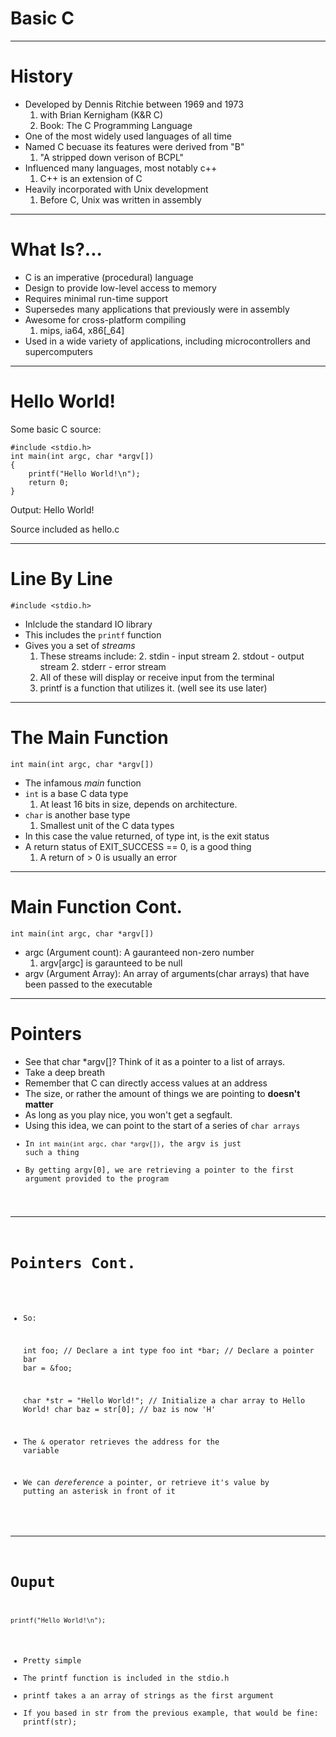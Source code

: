 Basic C
=======

---

History
=======

- Developed by Dennis Ritchie between 1969 and 1973
    1. with Brian Kernigham (K&R C) 
    1. Book: The C Programming Language 
- One of the most widely used languages of all time
- Named C becuase its features were derived from "B" 
    1. "A stripped down verison of BCPL"
- Influenced many languages, most notably c++ 
    1. C++ is an extension of C
- Heavily incorporated with Unix development
    1. Before C, Unix was written in assembly

--- 

What Is?...
===========
- C is an imperative (procedural) language 
- Design to provide low-level access to memory
- Requires minimal run-time support 
- Supersedes many applications that previously were in assembly
- Awesome for cross-platform compiling
   1. mips, ia64, x86[_64]
- Used in a wide variety of applications, including microcontrollers and supercomputers

---

Hello World!
============

Some basic C source: 

	#include <stdio.h> 
	int main(int argc, char *argv[]) 
    {
		printf("Hello World!\n"); 
		return 0;
	}

Output: 
Hello World!

Source included as hello.c

---

Line By Line
============
    #include <stdio.h> 

- Inlclude the standard IO library
- This includes the <code>printf</code> function
- Gives you a set of <i>streams</i>
    1. These streams include: 
        2. stdin    - input stream 
        2. stdout   - output stream
        2. stderr   - error stream
    1. All of these will display or receive input from the terminal 
    1. printf is a function that utilizes it. (well see its use later)

---

The Main Function
=================
    int main(int argc, char *argv[])

- The infamous <i>main</i> function
- <code>int</code> is a base C data type 
    1. At least 16 bits in size, depends on architecture. 
- <code>char</code> is another base type
    1. Smallest unit of the C data types
- In this case the value returned, of type int, is the exit status
- A return status of EXIT_SUCCESS == 0, is a good thing
    1. A return of > 0 is usually an error

---

Main Function Cont.
===================
    int main(int argc, char *argv[]) 

- argc (Argument count): A gauranteed non-zero number 
    1. argv[argc] is garaunteed to be null 
- argv (Argument Array): An array of arguments(char arrays) that have been passed to the executable

--- 

Pointers
========
- See that char *argv[]? Think of it as a pointer to a list of arrays. 
- Take a deep breath
- Remember that C can directly access values at an address 
- The size, or rather the amount of things we are pointing to <b>doesn't matter</b> 
- As long as you play nice, you won't get a segfault. 
- Using this idea, we can point to the start of a series of <code>char</char> arrays
- In <code>int main(int argc, char *argv[])</code>, the argv is just such a thing
- By getting argv[0], we are retrieving a pointer to the first argument provided to the program

---

Pointers Cont.
==============

- So: 

    int foo; // Declare a int type foo
    int *bar; // Declare a pointer bar
    bar = &foo; 

    char *str = "Hello World!"; // Initialize a char array to Hello World!
    char baz = str[0]; // baz is now 'H'

- The <code>&</code> operator retrieves the address for the variable
- We can <i>dereference</i> a pointer, or retrieve it's value by putting an asterisk in front of it

---

Ouput
=====
    printf("Hello World!\n"); 

- Pretty simple 
- The printf function is included in the stdio.h
- printf takes a an array of strings as the first argument 
- If you based in str from the previous example, that would be fine: 
    printf(str); 


